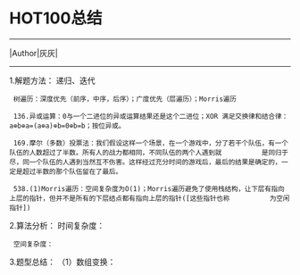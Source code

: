 HOT100总结
=========
****
	
|Author|灰灰|


****





1.解题方法：
     递归、迭代
     
     树遍历：深度优先（前序，中序，后序）；广度优先（层遍历）；Morris遍历

     136.异或运算：0与一个二进位的异或运算结果还是这个二进位；XOR 满足交换律和结合律：a⊕b⊕a=(a⊕a)⊕b=0⊕b=b；按位异或。
     
     169.摩尔（多数）投票法：我们假设这样一个场景，在一个游戏中，分了若干个队伍，有一个队伍的人数超过了半数。所有人的战力都相同，不同队伍的两个人遇到就          是同归于尽，同一个队伍的人遇到当然互不伤害。这样经过充分时间的游戏后，最后的结果是确定的，一定是超过半数的那个队伍留在了最后。
     
     538.(1)Morris遍历：空间复杂度为O(1)；Morris遍历避免了使用栈结构，让下层有指向上层的指针，但并不是所有的下层结点都有指向上层的指针([这些指针也称          为空闲指针])

2.算法分析：
     时间复杂度：
     
     空间复杂度：

3.题型总结：
     （1）数组变换：

